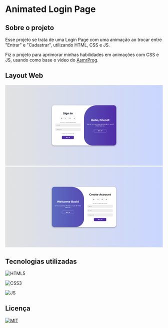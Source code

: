 # Animated Login Page

## Sobre o projeto

Esse projeto se trata de uma Login Page com uma animação ao trocar entre "Entrar" e "Cadastrar", utilizando HTML, CSS e JS.

Fiz o projeto para aprimorar minhas habilidades em animações com CSS e JS, usando como base o vídeo do [AsmrProg](https://www.youtube.com/@AsmrProg).

## Layout Web

![Web 1](https://github.com/MatheusArimura/assets/blob/master/animated_login_page/animated-login-page-desktop.png)
![Web 2](https://github.com/MatheusArimura/assets/blob/master/animated_login_page/animated-login-page-desktop2.png)

## Tecnologias utilizadas

![HTML5](https://img.shields.io/badge/HTML5-%23E34F26?style=for-the-badge&logo=html5&logoColor=white)

![CSS3](https://img.shields.io/badge/CSS3-blue?style=for-the-badge&logo=css3)

![JS](https://img.shields.io/badge/JavaScript-%23F7DF1E?style=for-the-badge&logo=javascript&logoColor=black)

## Licença

[![MIT](https://img.shields.io/badge/MIT-green?style=for-the-badge&logoColor=black&label=license)](https://github.com/MatheusArimura/animated_login_page/blob/master/LICENSE)
